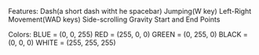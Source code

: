 Features:
Dash(a short dash witht he spacebar)
Jumping(W key)
Left-Right Movement(WAD keys)
Side-scrolling
Gravity
Start and End Points

Colors:
BLUE  = (0, 0, 255)
RED   = (255, 0, 0)
GREEN = (0, 255, 0)
BLACK = (0, 0, 0)
WHITE = (255, 255, 255)